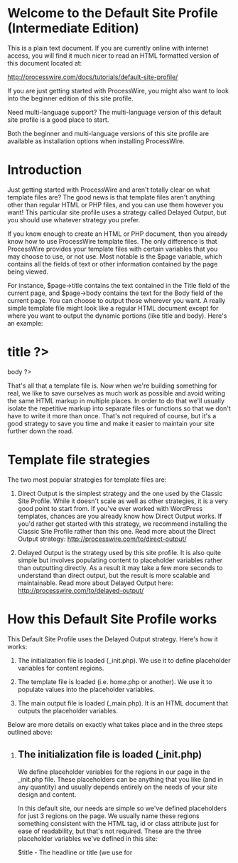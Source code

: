 Welcome to the Default Site Profile (Intermediate Edition)
==========================================================

This is a plain text document. If you are currently online with 
internet access, you will find it much nicer to read an HTML
formatted version of this document located at:

http://processwire.com/docs/tutorials/default-site-profile/

If you are just getting started with ProcessWire, you might 
also want to look into the beginner edition of this site profile.

Need multi-language support? The multi-language version of this 
default site profile is a good place to start. 

Both the beginner and multi-language versions of this site 
profile are available as installation options when installing 
ProcessWire. 


Introduction
============

Just getting started with ProcessWire and aren't totally clear on what
template files are? The good news is that template files aren't anything 
other than regular HTML or PHP files, and you can use them however you 
want! This particular site profile uses a strategy called Delayed Output,
but you should use whatever strategy you prefer.

If you know enough to create an HTML or PHP document, then you already 
know how to use ProcessWire template files. The only difference is that
ProcessWire provides your template files with certain variables that 
you may choose to use, or not use. Most notable is the $page variable,
which contains all the fields of text or other information contained
by the page being viewed.

For instance, $page->title contains the text contained in the Title 
field of the current page, and $page->body contains the text for the 
Body field of the current page. You can choose to output those wherever
you want. A really simple template file might look like a regular HTML 
document except for where you want to output the dynamic portions (like 
title and body). Here's an example: 

  <html>
    <head>
      <title><?= $page->title ?></title>
    </head>
    <body>
      <h1><?= $page->title ?></h1>
      <?= $page->body ?>
    </body>
  </html>

That's all that a template file is. Now when we're building something
for real, we like to save ourselves as much work as possible and avoid
writing the same HTML markup in multiple places. In order to do that
we'll usually isolate the repetitive markup into separate files or
functions so that we don't have to write it more than once. That's 
not required of course, but it's a good strategy to save you time and
make it easier to maintain your site further down the road. 

Template file strategies
========================

The two most popular strategies for template files are:

  1. Direct Output is the simplest strategy and the one used by the
     Classic Site Profile. While it doesn't scale as well as other
     strategies, it is a very good point to start from. If you've
     ever worked with WordPress templates, chances are you already 
     know how Direct Output works. If you'd rather get started with
     this strategy, we recommend installing the Classic Site Profile
     rather than this one. Read more about the Direct Output strategy:
     http://processwire.com/to/direct-output/

  2. Delayed Output is the strategy used by this site profile. It
     is also quite simple but involves populating content to 
     placeholder variables rather than outputting directly. As a 
     result it may take a few more seconds to understand than direct
     output, but the result is more scalable and maintainable. Read
     more about Delayed Output here: 
     http://processwire.com/to/delayed-output/


How this Default Site Profile works
===================================

This Default Site Profile uses the Delayed Output strategy. Here's
how it works: 

  1. The initialization file is loaded (_init.php).
     We use it to define placeholder variables for content regions.

  2. The template file is loaded (i.e. home.php or another).
     We use it to populate values into the placeholder variables. 

  3. The main output file is loaded (_main.php).
     It is an HTML document that outputs the placeholder variables.

Below are more details on exactly what takes place and in the three
steps outlined above: 

  1. The initialization file is loaded (_init.php)
     ---------------------------------------------
     We define placeholder variables for the regions in our page in
     the _init.php file. These placeholders can be anything that you 
     like (and in any quantity) and usually depends entirely
     on the needs of your site design and content. 

     In this default site, our needs are simple so we've defined 
     placeholders for just 3 regions on the page. We usually name 
     these regions something consistent with the HTML tag, id or class 
     attribute just for ease of readability, but that's not required.
     These are the three placeholder variables we've defined in this site: 

     $title	- The headline or title (we use for <title> and <h1>)
     $content	- The main page content (we use for <div id='content'>)
     $sidebar	- Sidebar content (we use for <div id='sidebar'>)

     The leading "$" is what designates them as placeholder variables. 
     We do this in a file called _init.php. ProcessWire knows to load 
     this _init.php file first, before our actual template file. We 
     define these placeholder variables simply giving each a default 
     value, or by just making them blank. Go ahead and take a look at 
     the _init.php file now if you can. But to summarize, here's how
     you define a blank placeholder variable:
 
     $content = ''; 

     And here's how you define a placeholder variable with an initial
     or default value:

     $content = "<p>Hello World</p>";

     Here's how we would populate it with a dynamic value from $page:

     $content = $page->body; 

     The last thing we want to mention about _init.php is that we 
     might also use it to load any shared functions. You'll see a line
     in this site's _init.php the includes a file called _func.php. 
     That file simply contains a shared function (used by multiple
     template files) for generating navigation markup. This part is 
     not so important for now, so come back to it once you understand
     how everything else works. But the point to understand now is 
     that the _init.php file initializes everything that may be used
     by the site's template files. 


  2. The template file is loaded (i.e. home.php or another)
     ------------------------------------------------------
     Next, ProcessWire loads the template file used by the page being
     viewed. For example, the homepage uses home.php. We use our 
     template file to populate those placeholder variables we defined
     in _init.php with the values we want. 

     For instance, most often we populate our $content variable with 
     the body copy from the current page: 

     $content = $page->body; 

     But we might also do something more like append some navigation 
     under the body copy or prepend a photo... the sky is the limit. 

     $content = "<img src='/photo.jpg'>" . $page->body;

     Our search.php template file for example, populates $content with 
     a list of search results. 

     Because our placeholder variables were already defined in the
     _init.php file with default values, our template file (like 
     home.php or basic-page.php) need only focus on populating the
     placeholder variables that you want to modify. It does not 
     even need to mention those placeholder variables that it doesn't
     need or doesn't need to change. 
   
 
  3. Everything gets output by _main.php
     -----------------------------------
     After ProcessWire has loaded our template file (i.e. home.php) it
     then knows to load the _main.php file last. In the case of this 
     site, our _main.php file is an entire HTML document that outputs 
     our placeholder variables in the regions where they should appear. 
     For example, the $content variable gets output in #content <div>
     like this:

     <div id='content'>
       <?= $content ?>
     </div>

     Please go ahead and take a look at the _main.php file for context.

     Note that our _main.php uses "<?php echo $content; ?>" style,
     rather than "<?= $content ?>" style, like shown above, just in 
     case you happen to be running an older version of PHP. But more 
     than likely you can use the shorter syntax when preferred, as the 
     two are functionally equivalent.


More template file resources
============================

- How do template files work?
  https://processwire.com/api/templates/
  Official documentation on template files. 

- API variables
  https://processwire.com/api/variables/
  We mentioned $page above, but here are all the other API variables 
  your template file can make use of. 

- API cheatsheet
  http://cheatsheet.processwire.com/
  Once you've got the basics down, this cheatsheet is invaluable in 
  describing all the properties and functions available to your
  template files. 


Tutorials that help with template files
=======================================

- Hello Worlds Tutoral, by Ryan Cramer
  http://processwire.com/docs/tutorials/hello-worlds/
  The Hello Worlds tutorial gently introduces ProcessWire and template 
  files, starting from a blank slate.

- "But what if I don't know how to code?", by Joss Sanglier
  http://processwire.com/docs/tutorials/but-what-if-i-dont-know-how-to-code/
  This particular series of tutorials will not only introduce you to 
  ProcessWire, but step by step, will give you those small bits of coding 
  knowledge that will get you going and open up this amazing world of a 
  Content Management Framework.

- Installing a CSS Framework, by Joss Sanglier
  http://processwire.com/docs/tutorials/installing-a-css-framework/
  A quick demonstration about how easy it is to use one of the many CSS 
  frameworks available to designers.

- How to structure your template files, by Ryan Cramer
  http://processwire.com/docs/tutorials/how-to-structure-your-template-files/
  This tutorial contrasts and compares the direct output and delayed
  output strategies and more. It is a very good introduction to using
  ProcessWire template files. 


